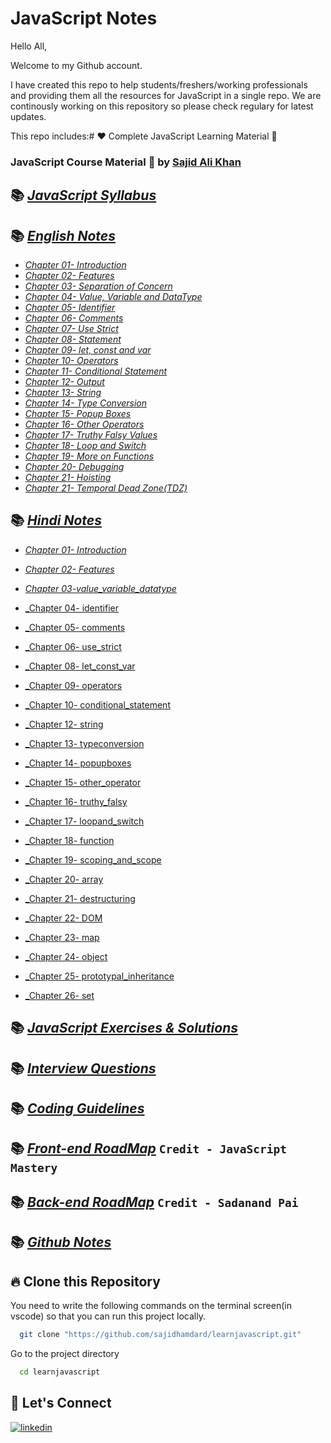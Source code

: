 # JavaScript Notes

Hello All,

Welcome to my Github account.

I have created this repo to help students/freshers/working professionals and providing them all the resources for JavaScript in a single repo. We are continously working on this repository so please check regulary for latest updates.

This repo includes:# ❤️ Complete JavaScript Learning Material 🙏

### JavaScript Course Material 🚀 by [Sajid Ali Khan](https://www.linkedin.com/in/sajid-sj/)

## 📚 [_JavaScript Syllabus_](./Syllabus/Syllabus.md/)

## 📚 [_English Notes_](./notes/English)

- [_Chapter 01- Introduction_](./notes/English/01-introduction.md)
- [_Chapter 02- Features_](./notes/English/02-features.md)
- [_Chapter 03- Separation of Concern_](./notes/English/03-separation%20of%20concerns.md)
- [_Chapter 04- Value, Variable and DataType_](./notes/English/03-value_variable_datatype.md)
- [_Chapter 05- Identifier_](./notes/English/04-identifier.md)
- [_Chapter 06- Comments_](./notes/English/05-comments.md)
- [_Chapter 07- Use Strict_](./notes/English/06-use_strict.md)
- [_Chapter 08- Statement_](./notes/English/07-statement.md)
- [_Chapter 09- let, const and var_](./notes/English/08-let_const_var.md)
- [_Chapter 10- Operators_](./notes/English/09-operators.md)
- [_Chapter 11- Conditional Statement_](./notes/English/10-conditional_statement.md)
- [_Chapter 12- Output_](./notes/English/11-output.md)
- [_Chapter 13- String_](./notes/English/12-string.md)
- [_Chapter 14- Type Conversion_](./notes/English/13-typeconversion.md)
- [_Chapter 15- Popup Boxes_](./notes/English/14-popupboxes.md)
- [_Chapter 16- Other Operators_](./notes/English/15-other_operator.md)
- [_Chapter 17- Truthy Falsy Values_](./notes/English/16-truthy_falsy.md)
- [_Chapter 18- Loop and Switch_](./notes/English/17-loopand_switch.md)
- [_Chapter 19- More on Functions_](./notes/English/18-More-onfunctions-english.md)
- [_Chapter 20- Debugging_](./notes/English/debugging.md)
- [_Chapter 21- Hoisting_](./notes/English/hoisting.md)
- [_Chapter 21- Temporal Dead Zone(TDZ)_](./notes/English/temporal-dead-zone.md)

## 📚 [_Hindi Notes_](./notes/Hindi/)

- [_Chapter 01- Introduction_](./notes/Hindi/01-introduction.md)
- [_Chapter 02- Features_](./notes/Hindi/02-features.md)
- [_Chapter 03-value_variable_datatype_](./notes/Hindi/03-value_variable_datatype.md)

- [\_Chapter 04- identifier](notes/Hindi/04-identifier.md)
- [\_Chapter 05- comments](notes/Hindi/05-comments.md)
- [\_Chapter 06- use_strict](notes/Hindi/06-use_strict.md)
- [\_Chapter 08- let_const_var](notes/Hindi/08-let_const_var.md)
- [\_Chapter 09- operators](notes/Hindi/09-operators.md)
- [\_Chapter 10- conditional_statement](notes/Hindi/10-conditional_statement.md)
- [\_Chapter 12- string](notes/Hindi/12-string.md)
- [\_Chapter 13- typeconversion](notes/Hindi/13-typeconversion.md)
- [\_Chapter 14- popupboxes](notes/Hindi/14-popupboxes.md)
- [\_Chapter 15- other_operator](notes/Hindi/15-other_operator.md)
- [\_Chapter 16- truthy_falsy](notes/Hindi/16-truthy_falsy.md)
- [\_Chapter 17- loopand_switch](notes/Hindi/17-loopand_switch.md)
- [\_Chapter 18- function](notes/Hindi/18-function.md)
- [\_Chapter 19- scoping_and_scope](notes/Hindi/19-scoping_and_scope.md)
- [\_Chapter 20- array](notes/Hindi/20-array.md)
- [\_Chapter 21- destructuring](notes/Hindi/21-destructuring.md)
- [\_Chapter 22- DOM](notes/Hindi/22-DOM.md)
- [\_Chapter 23- map](notes/Hindi/23-map.md)
- [\_Chapter 24- object](notes/Hindi/24-object.md)
- [\_Chapter 25- prototypal_inheritance](notes/Hindi/25-prototypal_inheritance.md)
- [\_Chapter 26- set](notes/Hindi/25-set.md)

## 📚 [_JavaScript Exercises & Solutions_](./Exercises)

## 📚 [_Interview Questions_](./Interview%20Questions/interview-questions.md)

## 📚 [_Coding Guidelines_](./Coding%20Guidelines/Coding%20Guidelines.pdf)

## 📚 [_Front-end RoadMap_](./Roadmap/Backend%20development%20roadmap.pdf) `Credit - JavaScript Mastery`

## 📚 [_Back-end RoadMap_](./Roadmap/Frontend%20development%20roadmap.pdf) `Credit - Sadanand Pai`

## 📚 [_Github Notes_](./Github/)

## 🔥 Clone this Repository

You need to write the following commands on the terminal screen(in vscode) so that you can run this project locally.

```bash
  git clone "https://github.com/sajidhamdard/learnjavascript.git"
```

Go to the project directory

```bash
  cd learnjavascript
```

## 🔗 Let's Connect

[![linkedin](https://img.shields.io/badge/LinkedIn-0077B5?style=for-the-badge&logo=linkedin&logoColor=white)](https://www.linkedin.com/in/sajid-sj/)

